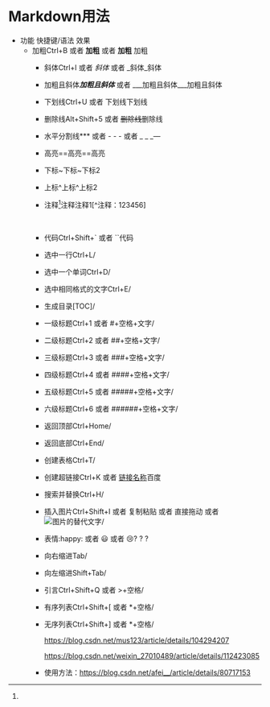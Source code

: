 # Markdown用法

- 功能	快捷键/语法	效果
  - 加粗Ctrl+B 或者 **加粗** 或者 __加粗__	加粗
    - 斜体Ctrl+I 或者 *斜体* 或者 _斜体_斜体

    - 加粗且斜体***加粗且斜体*** 或者 ___加粗且斜体___加粗且斜体

    - 下划线Ctrl+U 或者 下划线下划线

    - 删除线Alt+Shift+5 或者 ~~删除线~~删除线

    - 水平分割线*** 或者 - - - 或者 _ _ _—

    - 高亮==高亮==高亮

    - 下标~下标~下标2

    - 上标^上标^上标2

    - 注释[^注释1]注释注释1[^注释：123456]

      ​

    - 代码Ctrl+Shift+` 或者 ``代码


    - 选中一行Ctrl+L/

    - 选中一个单词Ctrl+D/

    - 选中相同格式的文字Ctrl+E/

    - 生成目录[TOC]/

    - 一级标题Ctrl+1 或者 #+空格+文字/

    - 二级标题Ctrl+2 或者 ##+空格+文字/

    - 三级标题Ctrl+3 或者 ###+空格+文字/

    - 四级标题Ctrl+4 或者 ####+空格+文字/

    - 五级标题Ctrl+5 或者 #####+空格+文字/

    - 六级标题Ctrl+6 或者 ######+空格+文字/

    - 返回顶部Ctrl+Home/

    - 返回底部Ctrl+End/

    - 创建表格Ctrl+T/

    - 创建超链接Ctrl+K 或者 [链接名称](链接地址)百度

    - 搜索并替换Ctrl+H/

    - 插入图片Ctrl+Shift+I 或者 复制粘贴 或者 直接拖动 或者![图片的替代文字](图片地址)/

    - 表情:happy: 或者 :smiley: 或者 :cry:? ? ?

    - 向右缩进Tab/

    - 向左缩进Shift+Tab/

    - 引言Ctrl+Shift+Q 或者 >+空格/

    - 有序列表Ctrl+Shift+[ 或者 *+空格/

    - 无序列表Ctrl+Shift+] 或者 *+空格/

      https://blog.csdn.net/mus123/article/details/104294207

      https://blog.csdn.net/weixin_27010489/article/details/112423085

    - 使用方法：https://blog.csdn.net/afei__/article/details/80717153

[^注释2]: 
[^注释1]: 